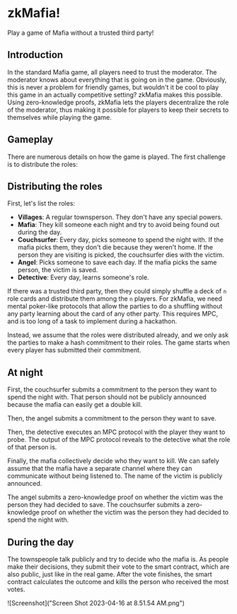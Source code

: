 # zkMafia!

Play a game of Mafia without a trusted third party! 

## Introduction
In the standard Mafia game, all players need to trust the moderator. The moderator knows about everything that is going on in the game. Obviously, this is never a problem for friendly games, but wouldn't it be cool to play this game in an actually competitive setting? zkMafia makes this possible. Using zero-knowledge proofs, zkMafia lets the players decentralize the role of the moderator, thus making it possible for players to keep their secrets to themselves while playing the game.

## Gameplay
There are numerous details on how the game is played. The first challenge is to distribute the roles:

## Distributing the roles
First, let's list the roles:
* **Villages**: A regular townsperson. They don't have any special powers.
* **Mafia**: They kill someone each night and try to avoid being found out during the day.
* **Couchsurfer**: Every day, picks someone to spend the night with. If the mafia picks them, they don't die because they weren't home. If the person they are visiting is picked, the couchsurfer dies with the victim.
* **Angel**: Picks someone to save each day. If the mafia picks the same person, the victim is saved.
* **Detective**: Every day, learns someone's role.

If there was a trusted third party, then they could simply shuffle a deck of `n` role cards and distribute them among the `n` players. For zkMafia, we need mental poker-like protocols that allow the parties to do a shuffling without any party learning about the card of any other party. This requires MPC, and is too long of a task to implement during a hackathon.

Instead, we assume that the roles were distributed already, and we only ask the parties to make a hash commitment to their roles. The game starts when every player has submitted their commitment.

## At night
First, the couchsurfer submits a commitment to the person they want to spend the night with. That person should not be publicly announced because the mafia can easily get a double kill.

Then, the angel submits a commitment to the person they want to save.

Then, the detective executes an MPC protocol with the player they want to probe. The output of the MPC protocol reveals to the detective what the role of that person is.

Finally, the mafia collectively decide who they want to kill. We can safely assume that the mafia have a separate channel where they can communicate without being listened to. The name of the victim is publicly announced.

The angel submits a zero-knowledge proof on whether the victim was the person they had decided to save. The couchsurfer submits a zero-knowledge proof on whether the victim was the person they had decided to spend the night with.

## During the day
The townspeople talk publicly and try to decide who the mafia is. As people make their decisions, they submit their vote to the smart contract, which are also public, just like in the real game. After the vote finishes, the smart contract calculates the outcome and kills the person who received the most votes.




 ![Screenshot]("Screen Shot 2023-04-16 at 8.51.54 AM.png")
